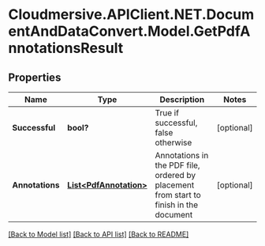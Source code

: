 # Cloudmersive.APIClient.NET.DocumentAndDataConvert.Model.GetPdfAnnotationsResult
## Properties

Name | Type | Description | Notes
------------ | ------------- | ------------- | -------------
**Successful** | **bool?** | True if successful, false otherwise | [optional] 
**Annotations** | [**List&lt;PdfAnnotation&gt;**](PdfAnnotation.md) | Annotations in the PDF file, ordered by placement from start to finish in the document | [optional] 

[[Back to Model list]](../README.md#documentation-for-models) [[Back to API list]](../README.md#documentation-for-api-endpoints) [[Back to README]](../README.md)

